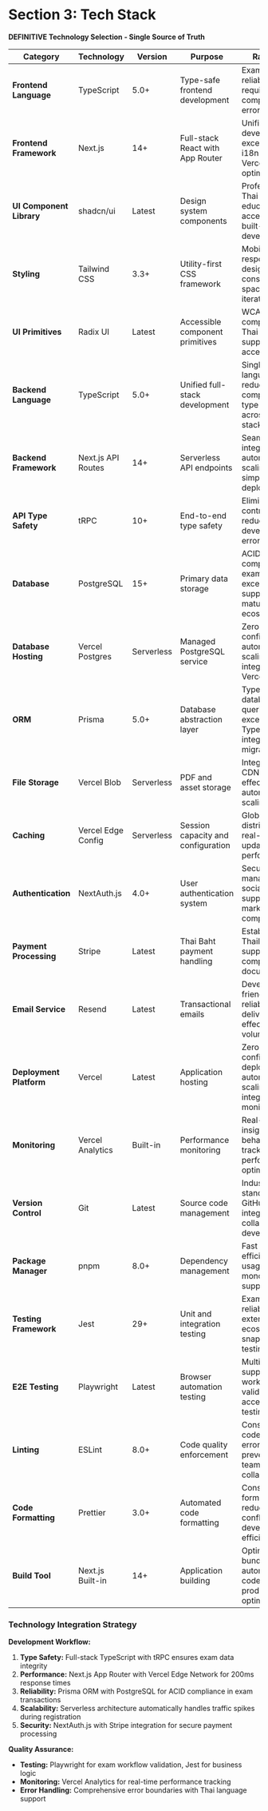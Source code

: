 # Section 3: Tech Stack

**DEFINITIVE Technology Selection - Single Source of Truth**

| Category | Technology | Version | Purpose | Rationale |
|----------|------------|---------|---------|-----------|
| **Frontend Language** | TypeScript | 5.0+ | Type-safe frontend development | Exam-critical reliability requires compile-time error detection |
| **Frontend Framework** | Next.js | 14+ | Full-stack React with App Router | Unified development, excellent Thai i18n support, Vercel optimization |
| **UI Component Library** | shadcn/ui | Latest | Design system components | Professional Thai educational UI, accessibility built-in, rapid development |
| **Styling** | Tailwind CSS | 3.3+ | Utility-first CSS framework | Mobile-first responsive design, consistent spacing, fast iteration |
| **UI Primitives** | Radix UI | Latest | Accessible component primitives | WCAG 2.1 AA compliance, Thai language support, exam accessibility |
| **Backend Language** | TypeScript | 5.0+ | Unified full-stack development | Single language reduces complexity, type safety across entire stack |
| **Backend Framework** | Next.js API Routes | 14+ | Serverless API endpoints | Seamless integration, automatic scaling, simplified deployment |
| **API Type Safety** | tRPC | 10+ | End-to-end type safety | Eliminates API contract drift, reduces development errors |
| **Database** | PostgreSQL | 15+ | Primary data storage | ACID compliance for exam data, excellent JSON support, mature ecosystem |
| **Database Hosting** | Vercel Postgres | Serverless | Managed PostgreSQL service | Zero configuration, automatic scaling, integrated with Vercel platform |
| **ORM** | Prisma | 5.0+ | Database abstraction layer | Type-safe database queries, excellent TypeScript integration, migrations |
| **File Storage** | Vercel Blob | Serverless | PDF and asset storage | Integrated CDN, cost-effective, automatic scaling |
| **Caching** | Vercel Edge Config | Serverless | Session capacity and configuration | Global edge distribution, real-time updates, high performance |
| **Authentication** | NextAuth.js | 4.0+ | User authentication system | Secure session management, social login support, Thai market compatibility |
| **Payment Processing** | Stripe | Latest | Thai Baht payment handling | Established in Thailand, THB support, comprehensive documentation |
| **Email Service** | Resend | Latest | Transactional emails | Developer-friendly, reliable delivery, cost-effective for volume |
| **Deployment Platform** | Vercel | Latest | Application hosting | Zero-configuration deployment, automatic scaling, integrated monitoring |
| **Monitoring** | Vercel Analytics | Built-in | Performance monitoring | Real-time insights, user behavior tracking, performance optimization |
| **Version Control** | Git | Latest | Source code management | Industry standard, GitHub integration, collaborative development |
| **Package Manager** | pnpm | 8.0+ | Dependency management | Fast installs, efficient disk usage, monorepo support |
| **Testing Framework** | Jest | 29+ | Unit and integration testing | Exam-critical reliability, extensive ecosystem, snapshot testing |
| **E2E Testing** | Playwright | Latest | Browser automation testing | Multi-browser support, exam workflow validation, accessibility testing |
| **Linting** | ESLint | 8.0+ | Code quality enforcement | Consistent code style, error prevention, team collaboration |
| **Code Formatting** | Prettier | 3.0+ | Automated code formatting | Consistent formatting, reduced merge conflicts, developer efficiency |
| **Build Tool** | Next.js Built-in | 14+ | Application building | Optimized bundling, automatic code splitting, production optimization |

### Technology Integration Strategy

**Development Workflow:**
1. **Type Safety:** Full-stack TypeScript with tRPC ensures exam data integrity
2. **Performance:** Next.js App Router with Vercel Edge Network for 200ms response times
3. **Reliability:** Prisma ORM with PostgreSQL for ACID compliance in exam transactions
4. **Scalability:** Serverless architecture automatically handles traffic spikes during registration
5. **Security:** NextAuth.js with Stripe integration for secure payment processing

**Quality Assurance:**
- **Testing:** Playwright for exam workflow validation, Jest for business logic
- **Monitoring:** Vercel Analytics for real-time performance tracking
- **Error Handling:** Comprehensive error boundaries with Thai language support
